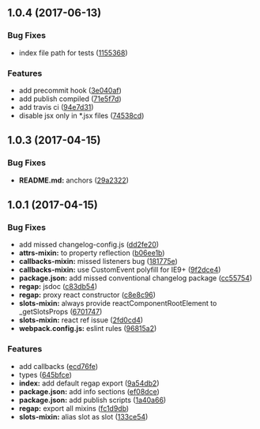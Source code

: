 <a name="1.0.4"></a>
## 1.0.4 (2017-06-13)


### Bug Fixes

* index file path for tests ([1155368](https://github.com/alfa-laboratory/regap/commit/1155368))


### Features

* add precommit hook ([3e040af](https://github.com/alfa-laboratory/regap/commit/3e040af))
* add publish compiled ([71e5f7d](https://github.com/alfa-laboratory/regap/commit/71e5f7d))
* add travis ci ([94e7d31](https://github.com/alfa-laboratory/regap/commit/94e7d31))
* disable jsx only in *.jsx files ([74538cd](https://github.com/alfa-laboratory/regap/commit/74538cd))



<a name="1.0.3"></a>
## 1.0.3 (2017-04-15)


### Bug Fixes

* **README.md:** anchors ([29a2322](https://github.com/alfa-laboratory/regap/commit/29a2322))



<a name="1.0.1"></a>
## 1.0.1 (2017-04-15)


### Bug Fixes

* add missed changelog-config.js ([dd2fe20](https://github.com/alfa-laboratory/regap/commit/dd2fe20))
* **attrs-mixin:**  to property reflection ([b06ee1b](https://github.com/alfa-laboratory/regap/commit/b06ee1b))
* **callbacks-mixin:** missed listeners bug ([181775e](https://github.com/alfa-laboratory/regap/commit/181775e))
* **callbacks-mixin:** use CustomEvent polyfill for IE9+ ([9f2dce4](https://github.com/alfa-laboratory/regap/commit/9f2dce4))
* **package.json:** add missed conventional changelog package ([cc55754](https://github.com/alfa-laboratory/regap/commit/cc55754))
* **regap:** jsdoc ([c83db54](https://github.com/alfa-laboratory/regap/commit/c83db54))
* **regap:** proxy react constructor ([c8e8c96](https://github.com/alfa-laboratory/regap/commit/c8e8c96))
* **slots-mixin:** always provide reactComponentRootElement to _getSlotsProps ([6701747](https://github.com/alfa-laboratory/regap/commit/6701747))
* **slots-mixin:** react ref issue ([2fd0cd4](https://github.com/alfa-laboratory/regap/commit/2fd0cd4))
* **webpack.config.js:** eslint rules ([96815a2](https://github.com/alfa-laboratory/regap/commit/96815a2))


### Features

* add callbacks ([ecd76fe](https://github.com/alfa-laboratory/regap/commit/ecd76fe))
* types ([645bfce](https://github.com/alfa-laboratory/regap/commit/645bfce))
* **index:** add default regap export ([9a54db2](https://github.com/alfa-laboratory/regap/commit/9a54db2))
* **package.json:** add info sections ([ef08dce](https://github.com/alfa-laboratory/regap/commit/ef08dce))
* **package.json:** add publish scripts ([1a40a66](https://github.com/alfa-laboratory/regap/commit/1a40a66))
* **regap:** export all mixins ([fc1d9db](https://github.com/alfa-laboratory/regap/commit/fc1d9db))
* **slots-mixin:** alias  slot as  slot ([133ce54](https://github.com/alfa-laboratory/regap/commit/133ce54))



